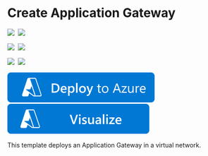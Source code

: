 # Create Application Gateway

<IMG SRC="https://azurequickstartsservice.blob.core.windows.net/badges/101-application-gateway-create/PublicLastTestDate.svg" />&nbsp;
<IMG SRC="https://azurequickstartsservice.blob.core.windows.net/badges/101-application-gateway-create/PublicDeployment.svg" />&nbsp;

<IMG SRC="https://azurequickstartsservice.blob.core.windows.net/badges/101-application-gateway-create/FairfaxLastTestDate.svg" />&nbsp;
<IMG SRC="https://azurequickstartsservice.blob.core.windows.net/badges/101-application-gateway-create/FairfaxDeployment.svg" />&nbsp;

<IMG SRC="https://azurequickstartsservice.blob.core.windows.net/badges/101-application-gateway-create/BestPracticeResult.svg" />&nbsp;
<IMG SRC="https://azurequickstartsservice.blob.core.windows.net/badges/101-application-gateway-create/CredScanResult.svg" />&nbsp;

<a href="https://portal.azure.com/#create/Microsoft.Template/uri/https%3A%2F%2Fraw.githubusercontent.com%2FAzure%2Fazure-quickstart-templates%2Fmaster%2F101-application-gateway-create%2Fazuredeploy.json" target="_blank">
    <img src="https://raw.githubusercontent.com/Azure/azure-quickstart-templates/master/1-CONTRIBUTION-GUIDE/images/deploytoazure.svg"/>
</a>
<a href="http://armviz.io/#/?load=https%3A%2F%2Fraw.githubusercontent.com%2FAzure%2Fazure-quickstart-templates%2Fmaster%2F101-application-gateway-create%2Fazuredeploy.json" target="_blank">
    <img src="https://raw.githubusercontent.com/Azure/azure-quickstart-templates/master/1-CONTRIBUTION-GUIDE/images/visualizebutton.svg"/>
</a>

This template deploys an Application Gateway in a virtual network.

